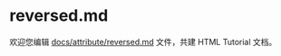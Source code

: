 reversed.md
===

欢迎您编辑 <a target="__blank" href="https://github.com/jaywcjlove/html-tutorial/blob/master/docs/attribute/reversed.md">docs/attribute/reversed.md</a> 文件，共建 HTML Tutorial 文档。